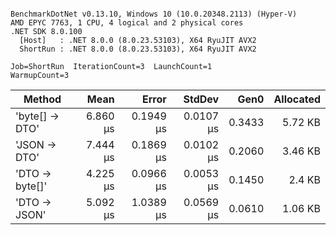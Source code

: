 ```

BenchmarkDotNet v0.13.10, Windows 10 (10.0.20348.2113) (Hyper-V)
AMD EPYC 7763, 1 CPU, 4 logical and 2 physical cores
.NET SDK 8.0.100
  [Host]   : .NET 8.0.0 (8.0.23.53103), X64 RyuJIT AVX2
  ShortRun : .NET 8.0.0 (8.0.23.53103), X64 RyuJIT AVX2

Job=ShortRun  IterationCount=3  LaunchCount=1  
WarmupCount=3  

```
| Method         | Mean     | Error     | StdDev    | Gen0   | Allocated |
|--------------- |---------:|----------:|----------:|-------:|----------:|
| &#39;byte[] → DTO&#39; | 6.860 μs | 0.1949 μs | 0.0107 μs | 0.3433 |   5.72 KB |
| &#39;JSON → DTO&#39;   | 7.444 μs | 0.1869 μs | 0.0102 μs | 0.2060 |   3.46 KB |
| &#39;DTO → byte[]&#39; | 4.225 μs | 0.0966 μs | 0.0053 μs | 0.1450 |    2.4 KB |
| &#39;DTO → JSON&#39;   | 5.092 μs | 1.0389 μs | 0.0569 μs | 0.0610 |   1.06 KB |
